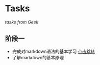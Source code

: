 # Tasks
*tasks from Geek*
## 阶段一
+ 完成对markdown语法的基本学习 [点击跳转](https://github.com/Milefer7/Tasks/edit/main/Markdown%E5%AD%A6%E4%B9%A0/typora%E5%9F%BA%E6%9C%AC%E8%AF%AD%E6%B3%95.md)
+ 了解markdown的基本原理
